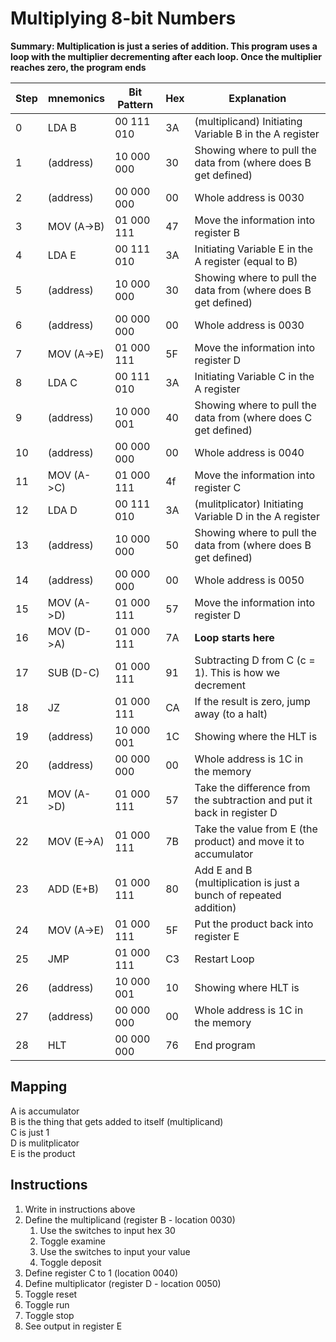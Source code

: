 # Multiplying 8-bit Numbers

**Summary: Multiplication is just a series of addition. This program uses a loop with the multiplier decrementing after each loop. Once the multiplier reaches zero, the program ends**

| Step |  mnemonics  |  Bit Pattern  |  Hex   | Explanation |
|------|-------------|---------------|--------|-------------|
|  0   | LDA B       | 00 111 010    |  3A    | (multiplicand) Initiating Variable B in the A register |
|  1   | (address)   | 10 000 000    |  30    | Showing where to pull the data from (where does B get defined) |
|  2   | (address)   | 00 000 000    |  00    | Whole address is 0030 |
|  3   | MOV (A->B)  | 01 000 111    |  47    | Move the information into register B |
|  4   | LDA E       | 00 111 010    |  3A    | Initiating Variable E in the A register (equal to B)|
|  5   | (address)   | 10 000 000    |  30    | Showing where to pull the data from (where does B get defined) |
|  6   | (address)   | 00 000 000    |  00    | Whole address is 0030 |
|  7   | MOV (A->E)  | 01 000 111    |  5F    | Move the information into register D |
|  8   | LDA C       | 00 111 010    |  3A    | Initiating Variable C in the A register |
|  9   | (address)   | 10 000 001    |  40    | Showing where to pull the data from (where does C get defined) |
|  10  | (address)   | 00 000 000    |  00    | Whole address is 0040 |
|  11  | MOV (A->C)  | 01 000 111    |  4f    | Move the information into register C |
|  12  | LDA D       | 00 111 010    |  3A    | (mulitplicator) Initiating Variable D in the A register |
|  13  | (address)   | 10 000 000    |  50    | Showing where to pull the data from (where does B get defined) |
|  14  | (address)   | 00 000 000    |  00    | Whole address is 0050 |
|  15  | MOV (A->D)  | 01 000 111    |  57    | Move the information into register D |
|  16  | MOV (D->A)  | 01 000 111    |  7A    | **Loop starts here** |
|  17  | SUB (D-C)   | 01 000 111    |  91    | Subtracting D from C (c = 1). This is how we decrement |
|  18  | JZ          | 01 000 111    |  CA    | If the result is zero, jump away (to a halt) |
|  19  | (address)   | 10 000 001    |  1C    | Showing where the HLT is |
|  20  | (address)   | 00 000 000    |  00    | Whole address is 1C in the memory |
|  21  | MOV (A->D)  | 01 000 111    |  57    | Take the difference from the subtraction and put it back in register D |
|  22  | MOV (E->A)  | 01 000 111    |  7B    | Take the value from E (the product) and move it to accumulator |
|  23  | ADD (E+B)   | 01 000 111    |  80    | Add E and B (multiplication is just a bunch of repeated addition) |
|  24  | MOV (A->E)  | 01 000 111    |  5F    | Put the product back into register E |
|  25  | JMP         | 01 000 111    |  C3    | Restart Loop |
|  26  | (address)   | 10 000 001    |  10    | Showing where HLT is |
|  27  | (address)   | 00 000 000    |  00    | Whole address is 1C in the memory |
|  28  | HLT         | 00 000 000    |  76    | End program |

## Mapping
A is accumulator <br>
B is the thing that gets added to itself (multiplicand)<br>
C is just 1 <br>
D is mulitplicator <br>
E is the product <br>

## Instructions
1. Write in instructions above
2. Define the multiplicand (register B - location 0030)
    1. Use the switches to input hex 30
    2. Toggle examine
    3. Use the switches to input your value
    4. Toggle deposit
3. Define register C to 1 (location 0040)
4. Define multiplicator (register D - location 0050)
5. Toggle reset
6. Toggle run
7. Toggle stop
8. See output in register E

